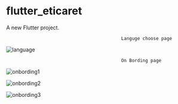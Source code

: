 # flutter_eticaret

A new Flutter project.

                                               Languge choose page

![language](https://github.com/yamanturkmenoglu/Ecommerce_users/assets/92741437/dea5f038-6c35-463f-af5f-5b08a1a6dddd)

                                               On Bording page

                                              
![onbording1](https://github.com/yamanturkmenoglu/Ecommerce_users/assets/92741437/89b949d3-0635-4370-bf25-9ee7311323b9) 

![onbording2](https://github.com/yamanturkmenoglu/Ecommerce_users/assets/92741437/f4439113-2b23-42e8-b2fb-d05d9b050351)

![onbording3](https://github.com/yamanturkmenoglu/Ecommerce_users/assets/92741437/df1296b2-faef-45c2-a997-1c2c4ff2a2cd)

